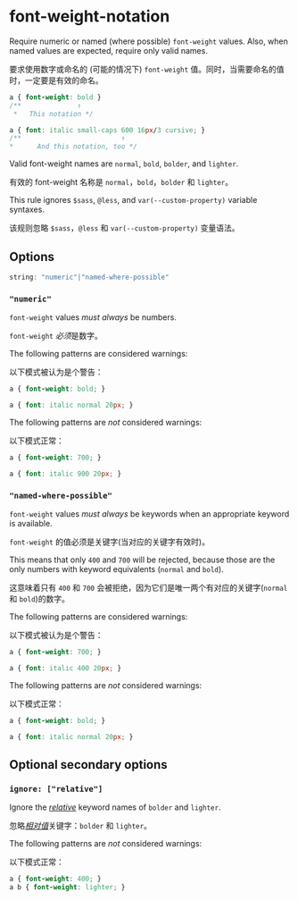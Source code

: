 # font-weight-notation

Require numeric or named (where possible) `font-weight` values. Also, when named values are expected, require only valid names.

要求使用数字或命名的 (可能的情况下) `font-weight` 值。同时，当需要命名的值时，一定要是有效的命名。

```css
a { font-weight: bold }
/**              ↑
 *   This notation */

a { font: italic small-caps 600 16px/3 cursive; }
/**                         ↑
*      And this notation, too */
```

Valid font-weight names are `normal`, `bold`, `bolder`, and `lighter`.

有效的 font-weight 名称是 `normal`，`bold`，`bolder` 和 `lighter`。

This rule ignores `$sass`, `@less`, and `var(--custom-property)` variable syntaxes.

该规则忽略 `$sass`，`@less` 和 `var(--custom-property)` 变量语法。

## Options

```js
string: "numeric"|"named-where-possible"
```

### `"numeric"`

`font-weight` values *must always* be numbers.

`font-weight` *必须*是数字。

The following patterns are considered warnings:

以下模式被认为是个警告：

```css
a { font-weight: bold; }
```

```css
a { font: italic normal 20px; }
```

The following patterns are *not* considered warnings:

以下模式正常：

```css
a { font-weight: 700; }
```

```css
a { font: italic 900 20px; }
```

### `"named-where-possible"`

`font-weight` values *must always* be keywords when an appropriate keyword is available.

`font-weight` 的值必须是关键字(当对应的关键字有效时)。

This means that only `400` and `700` will be rejected, because those are the only numbers with keyword equivalents (`normal` and `bold`).

这意味着只有 `400` 和 `700` 会被拒绝，因为它们是唯一两个有对应的关键字(`normal` 和 `bold`)的数字。

The following patterns are considered warnings:

以下模式被认为是个警告：

```css
a { font-weight: 700; }
```

```css
a { font: italic 400 20px; }
```

The following patterns are *not* considered warnings:

以下模式正常：

```css
a { font-weight: bold; }
```

```css
a { font: italic normal 20px; }
```

## Optional secondary options

### `ignore: ["relative"]`

Ignore the [*relative*](https://drafts.csswg.org/css-fonts/#font-weight-prop) keyword names of `bolder` and `lighter`.

忽略[*相对值*](https://drafts.csswg.org/css-fonts/#font-weight-prop)关键字：`bolder` 和 `lighter`。

The following patterns are *not* considered warnings:

以下模式正常：

```css
a { font-weight: 400; }
a b { font-weight: lighter; }
```
